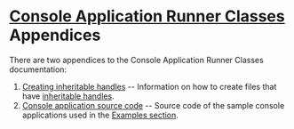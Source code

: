 # [Console Application Runner Classes](../ConsoleApp.md) Appendices

There are two appendices to the Console Application Runner Classes documentation:

1. [Creating inheritable handles](./Appendices/Appendix1.md) -- Information on how to create files that have [inheritable handles](./InheritableHandles.md).
2. [Console application source code](./Appendices/Appendix2.md) -- Source code of the sample console applications used in the [Examples section](./Examples.md).
